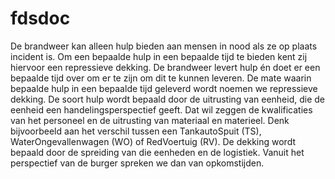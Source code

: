 # fdsdoc
De brandweer kan alleen hulp bieden aan mensen in nood als ze op plaats incident is. Om een bepaalde hulp in een bepaalde tijd te bieden kent zij hiervoor een repressieve dekking. 
De brandweer levert hulp én doet er een bepaalde tijd over om er te zijn om dit te kunnen leveren. De mate waarin bepaalde hulp in een bepaalde tijd geleverd wordt noemen we repressieve dekking. 
De soort hulp wordt bepaald door de uitrusting van eenheid, die de eenheid een handelingsperspectief geeft. Dat wil zeggen de kwalificaties van het personeel en de uitrusting van materiaal en materieel. Denk bijvoorbeeld aan het verschil tussen een TankautoSpuit (TS), WaterOngevallenwagen (WO) of RedVoertuig (RV).
De dekking wordt bepaald door de spreiding van die eenheden en de logistiek. Vanuit het perspectief van de burger spreken we dan van opkomstijden. 
